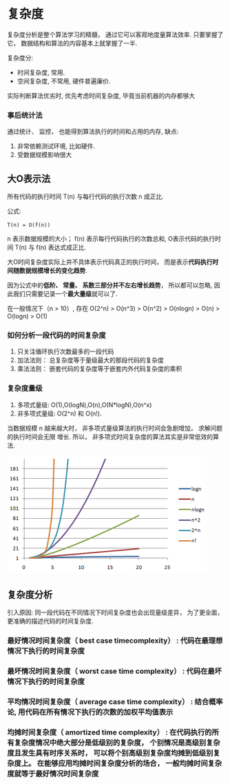 # 复杂度
复杂度分析是整个算法学习的精髓， 通过它可以客观地度量算法效率. 只要掌握了它， 数据结构和算法的内容基本上就掌握了一半.

复杂度分:
- 时间复杂度, 常用.
- 空间复杂度, 不常用, 硬件普遍廉价.

实际判断算法优劣时, 优先考虑时间复杂度, 毕竟当前机器的内存都够大

### 事后统计法
通过统计、 监控， 也能得到算法执行的时间和占用的内存, 缺点:
1. 非常依赖测试环境, 比如硬件.
1. 受数据规模影响很大

## 大O表示法
所有代码的执行时间 T(n) 与每行代码的执行次数 n 成正比.

公式:
```
T(n) = O(f(n))
```
n 表示数据规模的大小； f(n) 表示每行代码执行的次数总和, O表示代码的执行时间 T(n) 与 f(n) 表达式成正比.

大O时间复杂度实际上并不具体表示代码真正的执行时间， 而是表示**代码执行时间随数据规模增长的变化趋势**.

因为公式中的**低阶、 常量、 系数三部分并不左右增长趋势**， 所以都可以忽略, 因此我们只需要记录一个**最大量级**就可以了.

在一般情况下（n > 10）, 存在 O(2^n) > O(n^3) > O(n^2) > O(nlogn) > O(n) > O(logn) > O(1)

### 如何分析一段代码的时间复杂度
1. 只关注循环执行次数最多的一段代码
1. 加法法则： 总复杂度等于量级最大的那段代码的复杂度
1. 乘法法则： 嵌套代码的复杂度等于嵌套内外代码复杂度的乘积

### 复杂度量级
1. 多项式量级: O(1),O(logN),O(n),O(N*logN),O(n^x)
1. 非多项式量级: O(2^n) 和 O(n!).

当数据规模 n 越来越大时， 非多项式量级算法的执行时间会急剧增加， 求解问题的执行时间会无限
增长. 所以， 非多项式时间复杂度的算法其实是非常低效的算法.

![](/misc/img/141025088894028.png)

## 复杂度分析
引入原因: 同一段代码在不同情况下时间复杂度也会出现量级差异， 为了更全面， 更准确的描述代码的时间复杂度.

### 最好情况时间复杂度（ best case timecomplexity） : 代码在最理想情况下执行的时间复杂度
### 最坏情况时间复杂度（ worst case time complexity） : 代码在最坏情况下执行的时间复杂度
### 平均情况时间复杂度（ average case time complexity） : 结合概率论, 用代码在所有情况下执行的次数的加权平均值表示
### 均摊时间复杂度（ amortized time complexity） : 在代码执行的所有复杂度情况中绝大部分是低级别的复杂度， 个别情况是高级别复杂度且发生具有时序关系时， 可以将个别高级别复杂度均摊到低级别复杂度上。 在能够应用均摊时间复杂度分析的场合， 一般均摊时间复杂度就等于最好情况时间复杂度
